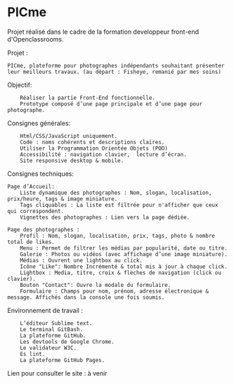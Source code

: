 # PICme

Projet réalisé dans le cadre de la formation developpeur front-end d'Openclassrooms.

Projet : 

	PICme, plateforme pour photographes indépendants souhaitant présenter leur meilleurs travaux. (au départ : Fisheye, remanié par mes soins)

Objectif:

		Réaliser la partie Front-End fonctionnelle. 
		Prototype composé d’une page principale et d’une page pour photographe.

Consignes générales:

		Html/CSS/JavaScript uniquement.
		Code : noms cohérents et descriptions claires.
		Utiliser la Programmation Orientée Objets (POO)
		Accessibilité : navigation clavier,  lecture d’écran.
		Site responsive desktop & mobile.

Consignes techniques:

	Page d’Accueil: 
		Liste dynamique des photographes : Nom, slogan, localisation, prix/heure, tags & image miniature.
		Tags cliquables : La liste est filtrée pour n'afficher que ceux qui correspondent.
		Vignettes des photographes : Lien vers la page dédiée.

	Page des photographes :
		Profil : Nom, slogan, localisation, prix, tags, photo & nombre total de likes.
		Menu : Permet de filtrer les médias par popularité, date ou titre.
		Galerie : Photos ou vidéos (avec affichage d’une image miniature).
		Médias : Ouvrent une lightbox au click.
		Icône "Like": Nombre Incrémenté & total mis à jour à chaque click.
		Lightbox : Media, titre, croix & flèches de navigation (click ou clavier).
		Bouton "Contact": Ouvre la modale du formulaire.
		Formulaire : Champs pour nom, prénom, adresse électronique & message. Affichés dans la console une fois soumis.


Environnement de travail :

		L’éditeur Sublime text.
		Le terminal GitBash.
		La plateforme GitHub.
		Les devtools de Google Chrome. 
		Le validateur W3C.
		Es lint.
		La plateforme GitHub Pages.

Lien pour consulter le site : 
à venir

